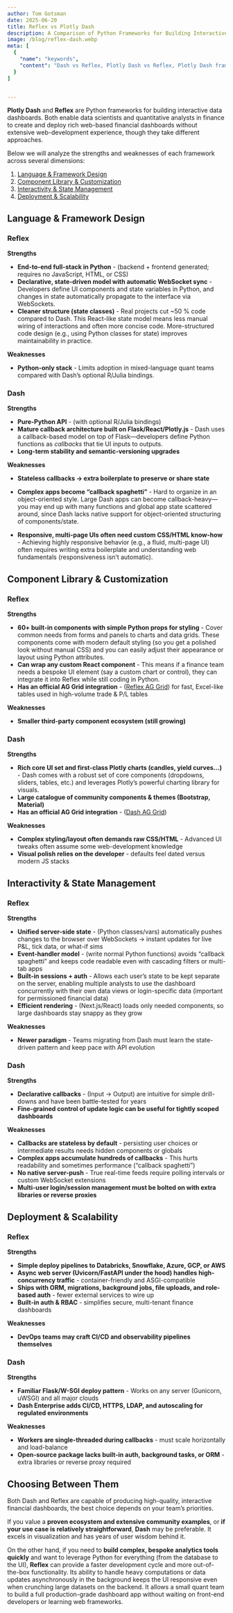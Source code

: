 ```yaml
---
author: Tom Gotsman
date: 2025-06-20
title: Reflex vs Plotly Dash
description: A Comparison of Python Frameworks for Building Interactive Financial Dashboards
image: /blog/reflex-dash.webp
meta: [
  {
    "name": "keywords",
    "content": "Dash vs Reflex, Plotly Dash vs Reflex, Plotly Dash framework, Python financial dashboards, best Python financial dashboard framework, financial dashboard tools for quants, Dash for finance, Dash alternative for finance, finance interactive dashboards in Python, data scientist dashboard tools, quant finance dashboards, state management Dash, Dash callback model"
  }
]


---
```




**Plotly Dash** and **Reflex** are Python frameworks for building interactive data dashboards. Both enable data scientists and quantitative analysts in finance to create and deploy rich web-based financial dashboards without extensive web-development experience, though they take different approaches.

Below we will analyze the strengths and weaknesses of each framework across several dimensions:

1. [Language & Framework Design](#language-&-framework-design)
2. [Component Library & Customization](#component-library-&-customization)
3. [Interactivity & State Management](#interactivity-&-state-management) 
4. [Deployment & Scalability](#deployment-&-scalability)  



## Language & Framework Design

### Reflex

**Strengths**  
  - **End-to-end full-stack in Python** - (backend + frontend generated; requires no JavaScript, HTML, or CSS)
  - **Declarative, state-driven model with automatic WebSocket sync** - Developers define UI components and state variables in Python, and changes in state automatically propagate to the interface via WebSockets.
  - **Cleaner structure (state classes)** - Real projects cut ~50 % code compared to Dash. This React-like state model means less manual wiring of interactions and often more concise code. More-structured code design (e.g., using Python classes for state) improves maintainability in practice.


**Weaknesses**  
  - **Python-only stack** - Limits adoption in mixed-language quant teams compared with Dash’s optional R/Julia bindings.  

### Dash

**Strengths**  
  - **Pure-Python API** - (with optional R/Julia bindings)  
  - **Mature callback architecture built on Flask/React/Plotly.js** - Dash uses a callback-based model on top of Flask—developers define Python functions as *callbacks* that tie UI inputs to outputs.  
  - **Long-term stability and semantic-versioning upgrades**
  
   
**Weaknesses**  
  - **Stateless callbacks → extra boilerplate to preserve or share state**

  - **Complex apps become “callback spaghetti”** - Hard to organize in an object-oriented style. Large Dash apps can become callback-heavy—you may end up with many functions and global app state scattered around, since Dash lacks native support for object-oriented structuring of components/state.

  - **Responsive, multi-page UIs often need custom CSS/HTML know-how** - Achieving highly responsive behavior (e.g., a fluid, multi-page UI) often requires writing extra boilerplate and understanding web fundamentals (responsiveness isn’t automatic).  



## Component Library & Customization

### Reflex

**Strengths**  
  - **60+ built-in components with simple Python props for styling** - Cover common needs from forms and panels to charts and data grids. These components come with modern default styling (so you get a polished look without manual CSS) and you can easily adjust their appearance or layout using Python attributes.  
  - **Can wrap any custom React component** - This means if a finance team needs a bespoke UI element (say a custom chart or control), they can integrate it into Reflex while still coding in Python.  
  - **Has an official **AG Grid** integration** - ([Reflex AG Grid](https://enterprise.reflex.dev/ag-grid/)) for fast, Excel-like tables used in high-volume trade & P/L tables  


**Weaknesses**  
  - **Smaller third-party component ecosystem (still growing)**  

### Dash

**Strengths**  
  - **Rich core UI set and first-class Plotly charts (candles, yield curves…)** - Dash comes with a robust set of core components (dropdowns, sliders, tables, etc.) and leverages Plotly’s powerful charting library for visuals.  
  - **Large catalogue of community components & themes (Bootstrap, Material)**
  - **Has an official **AG Grid** integration** - ([Dash AG Grid](https://dash.plotly.com/dash-ag-grid))  


**Weaknesses**  
  - **Complex styling/layout often demands raw CSS/HTML** - Advanced UI tweaks often assume some web-development knowledge  
  - **Visual polish relies on the developer** - defaults feel dated versus modern JS stacks



## Interactivity & State Management

### Reflex

**Strengths**  
  - **Unified server-side state** - (Python classes/vars) automatically pushes changes to the browser over WebSockets → instant updates for live P&L, tick data, or what-if sims  
  - **Event-handler model** - (write normal Python functions) avoids “callback spaghetti” and keeps code readable even with cascading filters or multi-tab apps  
  - **Built-in sessions + auth** - Allows each user’s state to be kept separate on the server, enabling multiple analysts to use the dashboard concurrently with their own data views or login-specific data (important for permissioned financial data)  
  - **Efficient rendering** - (Next.js/React) loads only needed components, so large dashboards stay snappy as they grow  


**Weaknesses**  
  - **Newer paradigm** - Teams migrating from Dash must learn the state-driven pattern and keep pace with API evolution  

### Dash

**Strengths**  
  - **Declarative callbacks** - (Input → Output) are intuitive for simple drill-downs and have been battle-tested for years  
  - **Fine-grained control of update logic can be useful for tightly scoped dashboards**


**Weaknesses**  
  - **Callbacks are stateless by default** - persisting user choices or intermediate results needs hidden components or globals  
  - **Complex apps accumulate hundreds of callbacks** - This hurts readability and sometimes performance (“callback spaghetti”)  
  - **No native server-push** - True real-time feeds require polling intervals or custom WebSocket extensions  
  - **Multi-user login/session management must be bolted on with extra libraries or reverse proxies**



## Deployment & Scalability

### Reflex

**Strengths**  
  - **Simple deploy pipelines to Databricks, Snowflake, Azure, GCP, or AWS**
  - **Async web server (Uvicorn/FastAPI under the hood) handles high-concurrency traffic** - container-friendly and ASGI-compatible  
  - **Ships with ORM, migrations, background jobs, file uploads, and role-based auth** - fewer external services to wire up  
  - **Built-in auth & RBAC** - simplifies secure, multi-tenant finance dashboards  


**Weaknesses**  
  - **DevOps teams may craft CI/CD and observability pipelines themselves**  

### Dash

**Strengths**  
  - **Familiar Flask/W-SGI deploy pattern** - Works on any server (Gunicorn, uWSGI) and all major clouds  
  - **Dash Enterprise adds CI/CD, HTTPS, LDAP, and autoscaling for regulated environments** 


**Weaknesses**  
  - **Workers are single-threaded during callbacks** - must scale horizontally and load-balance  
  - **Open-source package lacks built-in auth, background tasks, or ORM** - extra libraries or reverse proxy required


## Choosing Between Them

Both Dash and Reflex are capable of producing high-quality, interactive financial dashboards, the best choice depends on your team’s priorities.

If you value a **proven ecosystem and extensive community examples**, or **if your use case is relatively straightforward**, **Dash** may be preferable. It excels in visualization and has years of user wisdom behind it.

On the other hand, if you need to **build complex, bespoke analytics tools quickly** and want to leverage Python for everything (from the database to the UI), **Reflex** can provide a faster development cycle and more out-of-the-box functionality. Its ability to handle heavy computations or data updates asynchronously in the background keeps the UI responsive even when crunching large datasets on the backend. It allows a small quant team to build a full production-grade dashboard app without waiting on front-end developers or learning web frameworks.
